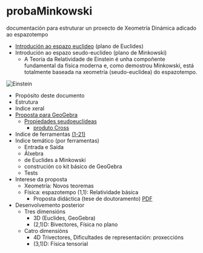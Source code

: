 # probaMinkowski
documentación para estruturar un proxecto de Xeometría Dinámica adicado ao espazotempo

*  [Introdución ao espazo euclideo](Explicacions/IntroducionEspazoEuclideo.md) (plano de Euclides)
*  Introdución ao espazo seudo-euclideo (plano de Minkowski)
   * A Teoría da Relatividade de Einstein é unha compoñente fundamental da física moderna e, como demostrou Minkowski, está totalmente baseada na xeometría (seudo-euclídea) do espazotempo.

![Einstein](https://upload.wikimedia.org/wikipedia/commons/thumb/3/3e/Einstein_1921_by_F_Schmutzer_-_restoration.jpg/220px-Einstein_1921_by_F_Schmutzer_-_restoration.jpg "O amigo Einstein")
 
* Propósito deste documento
* Estrutura
* Indice xeral
* [Proposta para GeoGebra](Explicacions/propostaGeoGebra.md)
  * [Propiedades seudoeuclideas](Explicacions/propiedadesSeudoeuclideas.md)
    * [produto Cross](Explicacions/CrossProduct.md)
* Indice de ferramentas [(1-21)](IndiceFerramentas)
* Indice temático (por ferramentas) 
  * Entrada  e Saída
  * Álxebra
  * de Euclides a Minkowski
  * construción co kit básico de GeoGebra
  * Tests
 * Interese da proposta
   * Xeometría: Novos teoremas 
   * Física: espazotempo (1,1): Relatividade básica
     * Proposta didáctica (tese de doutoramento) [PDF](documentos/TESE/DidacticaRelatividade_TeseXP.pdf)
* Desenvolvemento posterior
   * Tres dimensións
     * 3D (Euclides, GeoGebra)
     * (2,1)D: Bivectores, Física no plano
   * Catro dimensións
     * 4D Trivectores, Dificultades de representación: proxeccións
     * (3,1)D: Física tensorial
